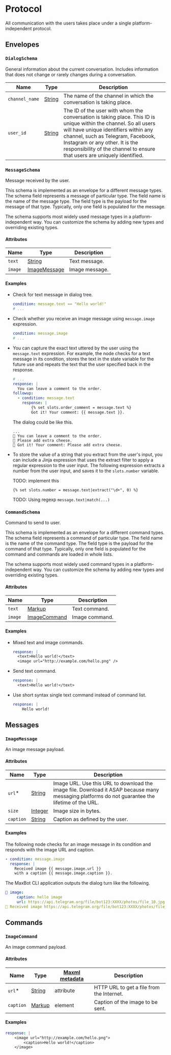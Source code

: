 # Protocol

All communication with the users takes place under a single platform-independent protocol.

## Envelopes

### `DialogSchema`

General information about the current conversation. Includes information that does not change or rarely changes during a conversation.

| Name           | Type                                   | Description |
| -----------    | ----------- 	                          | ----------- |
| `channel_name` | [String](/design-reference/strings.md) | The name of the channel in which the conversation is taking place. |
| `user_id`      | [String](/design-reference/strings.md) | The ID of the user with whom the conversation is taking place. This ID is unique within the channel. So all users will have unique identifiers within any channel, such as Telegram, Facebook, Instagram or any other. It is the responsibility of the channel to ensure that users are uniquely identified. |

### `MessageSchema`

Message received by the user.

This schema is implemented as an envelope for a different message types. The schema field represents a message of particular type. The field name is the name of the message type. The field type is the payload for the message of that type. Typically, only one field is populated for the message.

The schema supports most widely used message types in a platform-independent way. You can customize the schema by adding new types and overriding existing types.

#### Attributes

| Name           | Type                                   | Description |
| -----------    | ----------- 	                          | ----------- |
| `text`         | [String](/design-reference/strings.md) | Text message. |
| `image`        | [ImageMessage](#imagemessage)          | Image message. |

#### Examples

* Check for text message in dialog tree.

	```yaml
	condition: message.text == "Hello world!"
	# ...
	```

* Check whether you receive an image message using `message.image` expression.

	```yaml
	condition: message.image
	# ...
	```

* You can capture the exact text uttered by the user using the `message.text` expression. For example, the node checks for a text message in its condition, stores the text in the state variable for the future use and repeats the text that the user specified back in the response.

	```yaml
	# ...
	response: |
      You can leave a comment to the order.
	followup:
	  - condition: message.text
	    response: |
	        {% set slots.order_comment = message.text %}
	        Got it! Your comment: {{ message.text }}.
	```

	The dialog could be like this.

	```
	...
	🤖 You can leave a comment to the order.
	🧑 Please add extra cheese.
	🤖 Got it! Your comment: Please add extra cheese.
	```

* To store the value of a string that you extract from the user's input, you can include a Jinja expression that uses the extract filter to apply a regular expression to the user input. The following expression extracts a number from the user input, and saves it to the `slots.number` variable.

	TODO: implement this

	```
	{% set slots.number = message.text|extract("\d+", 0) %}
	```

	TODO: Using regexp `message.text|match(...)`


### `CommandSchema`

Command to send to user.

This schema is implemented as an envelope for a different command types. The schema field represents a command of particular type. The field name is the name of the command type. The field type is the payload for the command of that type. Typically, only one field is populated for the command and commands are loaded in whole lists.

The schema supports most widely used command types in a platform-independent way. You can customize the schema by adding new types and overriding existing types.

#### Attributes

| Name           | Type                                        | Description |
| -----------    | ----------- 	                               | ----------- |
| `text`         | [Markup](/design-guides/maxml.md#markup) | Text command. |
| `image`        | [ImageCommand](#imagecommand)               | Image command. |

#### Examples

* Mixed text and image commands.

	```yaml
	response: |
	  <text>Hello world!</text>
	  <image url="http://example.com/hello.png" />
	```

* Send text command.

	```yaml
	response: |
	  <text>Hello world!</text>
	```

* Use short syntax single text command instead of command list.

	```yaml
	response: |
        Hello world!
	```


## Messages

### `ImageMessage`

An image message payload.

#### Attributes

| Name          | Type                                    | Description |
| -----------   | ----------- 	                          | ----------- |
| `url`\*       | [String](/design-reference/strings.md)  | Image URL. Use this URL to download the image file. Download it ASAP because many messaging platforms do not guarantee the lifetime of the URL. |
| `size`        | [Integer](/design-reference/numbers.md) | Image size in bytes. |
| `caption`     | [String](/design-reference/strings.md)  | Caption as defined by the user. |

#### Examples

The following node checks for an image message in its condition and responds with the image URL and caption.

```yaml
- condition: message.image
  response: |
    Received image {{ message.image.url }}
    with a caption {{ message.image.caption }}.
```

The MaxBot CLI application outputs the dialog turn like the following.

```yaml
🧑 image:
     caption: hello image
     url: https://api.telegram.org/file/bot123:XXXX/photos/file_10.jpg
🤖 Received image https://api.telegram.org/file/bot123:XXXX/photos/file_13.jpg with a caption hello.
```

## Commands

### ```ImageCommand```

An image command payload.

#### Attributes

| Name          | Type                                     | [Maxml metadata](/design-guides/maxml.md#metadata) | Description |
| -----------   | ----------- 	                           | ---------                                          | ----------- |
| `url`\*       | [String](/design-reference/strings.md)   | attribute                                          | HTTP URL to get a file from the Internet. |
| `caption`     | [Markup](/design-guides/maxml.md#markup) | element                                            | Caption of the image to be sent. |


#### Examples

```yaml
response: |
    <image url="http://example.com/hello.png">
        <caption>Hello world!</caption>
    </image>
```
